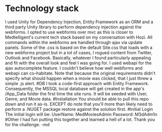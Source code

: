 # Technology stack
I used Unity for Dependency Injection, Entity Framework as an ORM and a third party Unity library to perform dependency injection against the webforms.  I opted to use webforms over mvc as this is closer to Medtelligent's current tech stack based on my conversation with Hozi.
All commands within the webforms are handled through ajax via update panels.
Some of the .css is based on the default Site.css that loads with a new webforms project but in a lot of cases, I rogued content from Twitter, Outlook and Facebook.  Basically, whatever I found particularly appealing and fit with the overall look and feel I was going for.
I used webapi for the ajax autocomplete feature.  I couldn't believe how well webforms and webapi can co-habitate.  Note that because the original requirements didn't specify what should happen when a movie was clicked, that I just threw a simple .js alert.
#DB
I took a code-first approach with Entity Framework.  Consequently, the MSSQL local database will get created in the app's /App_Data folder the first time the site runs.  It will be seeded with User, Genre, and Movie data.
#Installation
You should be able to pull this repo down and run it as-is.  EXCEPT do note that you'll more than likely need to perform a .NUGET package restore against the solution first.
#Initial Login
  The initial login will be:
  	UserName: MedMoviesAdmin
  	Password: M3dAdm1n
#Other
I had fun putting this together and learned a hell of a lot.  Thank you for the challenge.
-md
